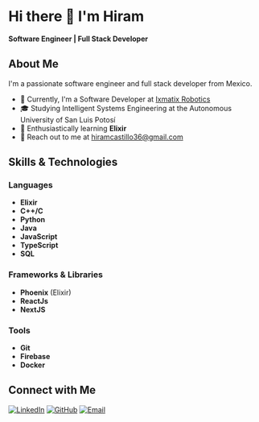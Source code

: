 # Hi there 👋 I'm Hiram

**Software Engineer | Full Stack Developer**

## About Me

I'm a passionate software engineer and full stack developer from Mexico.

- 💼 Currently, I'm a Software Developer at [Ixmatix Robotics](https://www.ixmatix.com)
- 🎓 Studying Intelligent Systems Engineering at the Autonomous University of San Luis Potosí
- 🌱 Enthusiastically learning **Elixir**
- 📧 Reach out to me at [hiramcastillo36@gmail.com](mailto:hiramcastillo36@gmail.com)

## Skills & Technologies

### Languages
- **Elixir**
- **C++/C**
- **Python**
- **Java**
- **JavaScript**
- **TypeScript**
- **SQL**

### Frameworks & Libraries
- **Phoenix** (Elixir)
- **ReactJs**
- **NextJS**

### Tools
- **Git**
- **Firebase**
- **Docker**

## Connect with Me

[![LinkedIn](https://img.shields.io/badge/LinkedIn-0e76a8?style=for-the-badge&logo=linkedin&logoColor=white)](https://www.linkedin.com/in/hiram-castg)
[![GitHub](https://img.shields.io/badge/GitHub-171515?style=for-the-badge&logo=github&logoColor=white)](https://github.com/hiramcastillo36)
[![Email](https://img.shields.io/badge/Email-D14836?style=for-the-badge&logo=gmail&logoColor=white)](mailto:hiramcastillo36@gmail.com)
